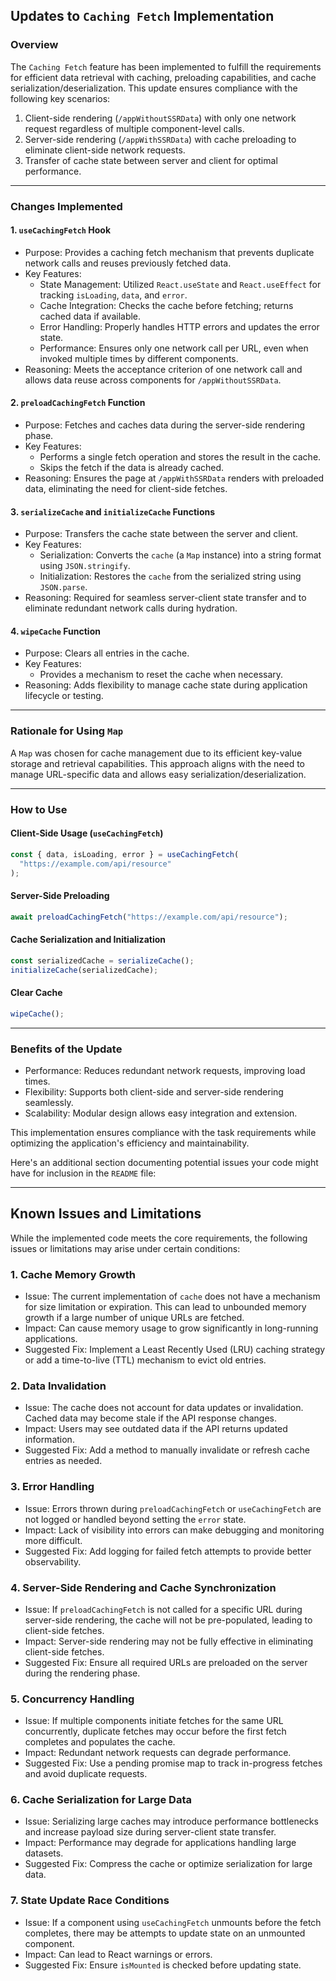## Updates to `Caching Fetch` Implementation

### Overview

The `Caching Fetch` feature has been implemented to fulfill the requirements for efficient data retrieval with caching, preloading capabilities, and cache serialization/deserialization. This update ensures compliance with the following key scenarios:

1. Client-side rendering (`/appWithoutSSRData`) with only one network request regardless of multiple component-level calls.
2. Server-side rendering (`/appWithSSRData`) with cache preloading to eliminate client-side network requests.
3. Transfer of cache state between server and client for optimal performance.

---

### Changes Implemented

#### 1. `useCachingFetch` Hook

- Purpose: Provides a caching fetch mechanism that prevents duplicate network calls and reuses previously fetched data.
- Key Features:
  - State Management: Utilized `React.useState` and `React.useEffect` for tracking `isLoading`, `data`, and `error`.
  - Cache Integration: Checks the cache before fetching; returns cached data if available.
  - Error Handling: Properly handles HTTP errors and updates the error state.
  - Performance: Ensures only one network call per URL, even when invoked multiple times by different components.
- Reasoning: Meets the acceptance criterion of one network call and allows data reuse across components for `/appWithoutSSRData`.

#### 2. `preloadCachingFetch` Function

- Purpose: Fetches and caches data during the server-side rendering phase.
- Key Features:
  - Performs a single fetch operation and stores the result in the cache.
  - Skips the fetch if the data is already cached.
- Reasoning: Ensures the page at `/appWithSSRData` renders with preloaded data, eliminating the need for client-side fetches.

#### 3. `serializeCache` and `initializeCache` Functions

- Purpose: Transfers the cache state between the server and client.
- Key Features:
  - Serialization: Converts the `cache` (a `Map` instance) into a string format using `JSON.stringify`.
  - Initialization: Restores the `cache` from the serialized string using `JSON.parse`.
- Reasoning: Required for seamless server-client state transfer and to eliminate redundant network calls during hydration.

#### 4. `wipeCache` Function

- Purpose: Clears all entries in the cache.
- Key Features:
  - Provides a mechanism to reset the cache when necessary.
- Reasoning: Adds flexibility to manage cache state during application lifecycle or testing.

---

### Rationale for Using `Map`

A `Map` was chosen for cache management due to its efficient key-value storage and retrieval capabilities. This approach aligns with the need to manage URL-specific data and allows easy serialization/deserialization.

---

### How to Use

#### Client-Side Usage (`useCachingFetch`)

```javascript
const { data, isLoading, error } = useCachingFetch(
  "https://example.com/api/resource"
);
```

#### Server-Side Preloading

```javascript
await preloadCachingFetch("https://example.com/api/resource");
```

#### Cache Serialization and Initialization

```javascript
const serializedCache = serializeCache();
initializeCache(serializedCache);
```

#### Clear Cache

```javascript
wipeCache();
```

---

### Benefits of the Update

- Performance: Reduces redundant network requests, improving load times.
- Flexibility: Supports both client-side and server-side rendering seamlessly.
- Scalability: Modular design allows easy integration and extension.

This implementation ensures compliance with the task requirements while optimizing the application's efficiency and maintainability.

Here's an additional section documenting potential issues your code might have for inclusion in the `README` file:

---

## Known Issues and Limitations

While the implemented code meets the core requirements, the following issues or limitations may arise under certain conditions:

### 1. Cache Memory Growth

- Issue: The current implementation of `cache` does not have a mechanism for size limitation or expiration. This can lead to unbounded memory growth if a large number of unique URLs are fetched.
- Impact: Can cause memory usage to grow significantly in long-running applications.
- Suggested Fix: Implement a Least Recently Used (LRU) caching strategy or add a time-to-live (TTL) mechanism to evict old entries.

### 2. Data Invalidation

- Issue: The cache does not account for data updates or invalidation. Cached data may become stale if the API response changes.
- Impact: Users may see outdated data if the API returns updated information.
- Suggested Fix: Add a method to manually invalidate or refresh cache entries as needed.

### 3. Error Handling

- Issue: Errors thrown during `preloadCachingFetch` or `useCachingFetch` are not logged or handled beyond setting the `error` state.
- Impact: Lack of visibility into errors can make debugging and monitoring more difficult.
- Suggested Fix: Add logging for failed fetch attempts to provide better observability.

### 4. Server-Side Rendering and Cache Synchronization

- Issue: If `preloadCachingFetch` is not called for a specific URL during server-side rendering, the cache will not be pre-populated, leading to client-side fetches.
- Impact: Server-side rendering may not be fully effective in eliminating client-side fetches.
- Suggested Fix: Ensure all required URLs are preloaded on the server during the rendering phase.

### 5. Concurrency Handling

- Issue: If multiple components initiate fetches for the same URL concurrently, duplicate fetches may occur before the first fetch completes and populates the cache.
- Impact: Redundant network requests can degrade performance.
- Suggested Fix: Use a pending promise map to track in-progress fetches and avoid duplicate requests.

### 6. Cache Serialization for Large Data

- Issue: Serializing large caches may introduce performance bottlenecks and increase payload size during server-client state transfer.
- Impact: Performance may degrade for applications handling large datasets.
- Suggested Fix: Compress the cache or optimize serialization for large data.

### 7. State Update Race Conditions

- Issue: If a component using `useCachingFetch` unmounts before the fetch completes, there may be attempts to update state on an unmounted component.
- Impact: Can lead to React warnings or errors.
- Suggested Fix: Ensure `isMounted` is checked before updating state.
